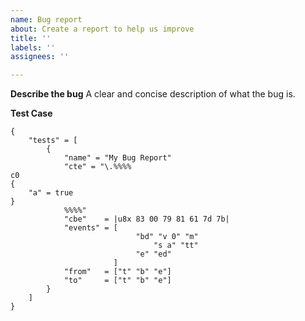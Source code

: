 ```yaml
---
name: Bug report
about: Create a report to help us improve
title: ''
labels: ''
assignees: ''

---
```


**Describe the bug**
A clear and concise description of what the bug is.

**Test Case**

<!--
The easiest way to describe the problem is to build a quick test case.
This link will get you set up quickly: https://github.com/kstenerud/go-concise-encoding/blob/master/REPORTING-BUGS.md
-->

```cte
{
    "tests" = [
        {
            "name" = "My Bug Report"
            "cte" = "\.%%%%
c0
{
    "a" = true
}
            %%%%"
            "cbe"    = |u8x 83 00 79 81 61 7d 7b|
            "events" = [
                            "bd" "v 0" "m"
                                "s a" "tt"
                            "e" "ed"
                       ]
            "from"   = ["t" "b" "e"]
            "to"     = ["t" "b" "e"]
        }
    ]
}
```

